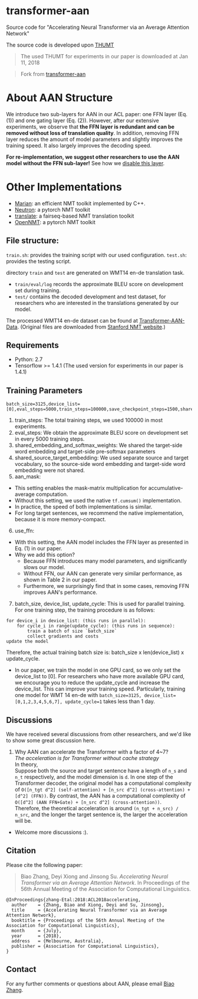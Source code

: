 # transformer-aan
Source code for "Accelerating Neural Transformer via an Average Attention Network"

The source code is developed upon <a href="https://github.com/thumt/THUMT">THUMT</a>
> The used THUMT for experiments in our paper is downloaded at Jan 11, 2018

> Fork from [transformer-aan](https://github.com/bzhangGo/transformer-aan)

# About AAN Structure
We introduce two sub-layers for AAN in our ACL paper: one FFN layer (Eq. (1)) and one gating layer (Eq. (2)). However, after our extensive experiments, we observe that **the FFN layer is redundant and can be removed without loss of translation quality**. In addition, removing FFN layer reduces the amount of model parameters and slightly improves the training speed. It also largely improves the decoding speed. 

**For re-implementation, we suggest other researchers to use the AAN model without the FFN sub-layer!** See how we [disable this layer](https://github.com/bzhangGo/transformer-aan/blob/master/code/thumt/models/transformer.py#L137).

# Other Implementations
* [Marian](https://github.com/marian-nmt/marian): an efficient NMT toolkit implemented by C++.
* [Neutron](https://github.com/anoidgit/transformer): a pytorch NMT toolkit
* [translate](https://github.com/pytorch/translate): a fairseq-based NMT translation toolkit
* [OpenNMT](https://github.com/OpenNMT/OpenNMT-py): a pytorch NMT toolkit

## File structure:
`train.sh`: provides the training script with our used configuration.
`test.sh`: provides the testing script.

directory `train` and `test` are generated on WMT14 en-de translation task.
* `train/eval/log` records the approximate BLEU score on development set during training.
* `test/` contains the decoded development and test dataset, for researchers who are interested in the translations generated by our model.

The processed WMT14 en-de dataset can be found at <a href="https://drive.google.com/open?id=15WRLfle66CO1zIGKbyz0FsFmUcINyb4X">Transformer-AAN-Data</a>. (Original files are downloaded from <a href="https://nlp.stanford.edu/projects/nmt/">Stanford NMT website</a>.)

## Requirements

* Python: 2.7
* Tensorflow >= 1.4.1 (The used version for experiments in our paper is 1.4.1)

## Training Parameters
```
batch_size=3125,device_list=[0],eval_steps=5000,train_steps=100000,save_checkpoint_steps=1500,shared_embedding_and_softmax_weights=true,shared_source_target_embedding=false,update_cycle=8,aan_mask=True,use_ffn=False
```
1. train_steps: The total training steps, we used 100000 in most experiments.
2. eval_steps: We obtain the approximate BLEU score on development set in every 5000 training steps.
3. shared_embedding_and_softmax_weights: We shared the target-side word embedding and target-side pre-softmax parameters
4. shared_source_target_embedding: We used separate source and target vocabulary, so the source-side word embedding and target-side word embedding were not shared.
5. aan_mask: 
- This setting enables the mask-matrix multiplication for accumulative-average computation. 
- Without this setting, we used the native `tf.cumsum()` implementation. 
- In practice, the speed of both implementations is similar. 
- For long target sentences, we recommend the native implementation, because it is more memory-compact.
6. use_ffn:
- With this setting, the AAN model includes the FFN layer as presented in Eq. (1) in our paper.
- Why we add this option?
	- Because FFN introduces many model parameters, and significantly slows our model.
	- Without FFN, our AAN can generate very similar performance, as shown in Table 2 in our paper.
	- Furthermore, we surprisingly find that in some cases, removing FFN improves AAN's performance.
7. batch_size, device_list, update_cycle: This is used for parallel training. For one training step, the training procedure is as follows:  
```
for device_i in device_list: (this runs in parallel):  
	for cycle_i in range(update_cycle): (this runs in sequence):  
		train a batch of size `batch_size`
		collect gradients and costs
update the model
```
Therefore, the actual training batch size is: batch_size x len(device_list) x update_cycle.  
* In our paper, we train the model in one GPU card, so we only set the device_list to [0]. For researchers who have more available GPU card, we encourage you to reduce the update_cycle and increase the device_list. This can improve your training speed. Particularly, training one model for WMT 14 en-de with `batch_size=3125, device_list=[0,1,2,3,4,5,6,7], update_cycle=1` takes less than 1 day.

## Discussions
We have received several discussions from other researchers, and we'd like to show some great discussion here.
1. Why AAN can accelerate the Transformer with a factor of 4~7?  
*The acceleration is for Transformer without cache strategy*  
In theory,  
Suppose both the source and target sentence have a length of `n_s` and `n_t` respectively, and the model dimension is `d`. In one step of the Transformer decoder, the original model has a computational complexity of `O([n_tgt d^2] (self-attention) + [n_src d^2] (cross-attention) + [d^2] (FFN))`. By contrast, the AAN has a computational complexity of `O([d^2] (AAN FFN+Gate) + [n_src d^2] (cross-attention))`.   
Therefore, the theoretical acceleration is around `(n_tgt + n_src) / n_src`, and the longer the target sentence is, the larger the acceleration will be.

* Welcome more discussions :).

## Citation

Please cite the following paper:
> Biao Zhang, Deyi Xiong and Jinsong Su. *Accelerating Neural Transformer via an Average Attention Network*. In Proceedings of the 56th Annual Meeting of the Association for Computational Linguistics.

```
@InProceedings{zhang-Etal:2018:ACL2018accelerating,
  author    = {Zhang, Biao and Xiong, Deyi and Su, Jinsong},
  title     = {Accelerating Neural Transformer via an Average Attention Network},
  booktitle = {Proceedings of the 56th Annual Meeting of the Association for Computational Linguistics},
  month     = {July},
  year      = {2018},
  address   = {Melbourne, Australia},
  publisher = {Association for Computational Linguistics},
}
```

## Contact

For any further comments or questions about AAN, please email <a href="mailto:b.zhang@ed.ac.uk">Biao Zhang</a>.
